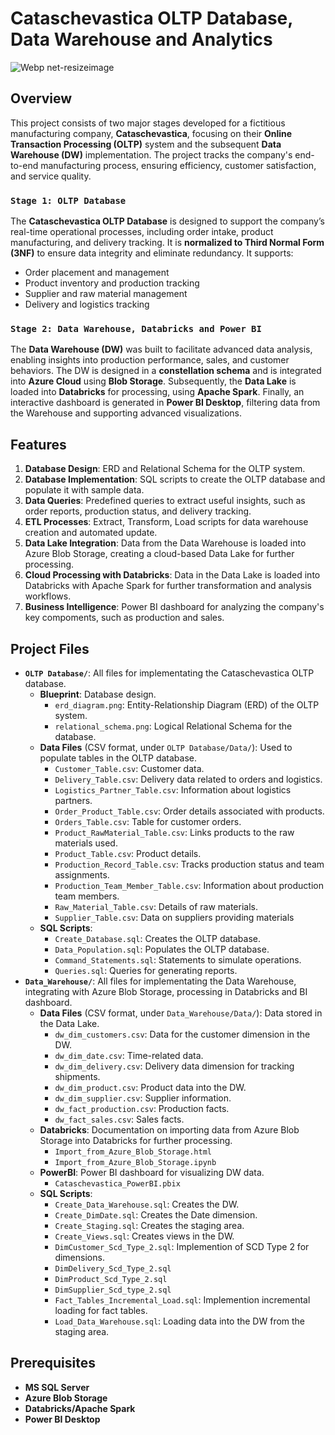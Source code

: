 # Cataschevastica OLTP Database, Data Warehouse and Analytics
![Webp net-resizeimage](https://github.com/user-attachments/assets/e3533cff-33cf-44b9-ad35-f3e2b8f6eb74)

## Overview

This project consists of two major stages developed for a fictitious manufacturing company, **Cataschevastica**, focusing on their **Online Transaction Processing (OLTP)** system and the subsequent **Data Warehouse (DW)** implementation. The project tracks the company's end-to-end manufacturing process, ensuring efficiency, customer satisfaction, and service quality. 

### `Stage 1: OLTP Database`

The **Cataschevastica OLTP Database** is designed to support the company’s real-time operational processes, including order intake, product manufacturing, and delivery tracking. It is **normalized to Third Normal Form (3NF)** to ensure data integrity and eliminate redundancy. It supports:

- Order placement and management
- Product inventory and production tracking
- Supplier and raw material management
- Delivery and logistics tracking

### `Stage 2: Data Warehouse, Databricks and Power BI`

The **Data Warehouse (DW)** was built to facilitate advanced data analysis, enabling insights into production performance, sales, and customer behaviors. The DW is designed in a **constellation schema** and is integrated into **Azure Cloud** using **Blob Storage**. Subsequently, the **Data Lake** is loaded into **Databricks** for processing, using **Apache Spark**. Finally, an interactive dashboard is generated in **Power BI Desktop**, filtering data from the Warehouse and supporting advanced visualizations.


## Features

1. **Database Design**: ERD and Relational Schema for the OLTP system.
2. **Database Implementation**: SQL scripts to create the OLTP database and populate it with sample data.
3. **Data Queries**: Predefined queries to extract useful insights, such as order reports, production status, and delivery tracking.
4. **ETL Processes**: Extract, Transform, Load scripts for data warehouse creation and automated update.
5. **Data Lake Integration**: Data from the Data Warehouse is loaded into Azure Blob Storage, creating a cloud-based Data Lake for further processing.
6. **Cloud Processing with Databricks**: Data in the Data Lake is loaded into Databricks with Apache Spark for further transformation and analysis workflows.
7. **Business Intelligence**: Power BI dashboard for analyzing the company's key compoments, such as production and sales.

## Project Files

- **`OLTP Database/`**: All files for implementating the Cataschevastica OLTP database.
  - **Blueprint**: Database design.
    - `erd_diagram.png`: Entity-Relationship Diagram (ERD) of the OLTP system.
    - `relational_schema.png`: Logical Relational Schema for the database.
  - **Data Files** (CSV format, under `OLTP Database/Data/`): Used to populate tables in the OLTP database.
    - `Customer_Table.csv`: Customer data.
    - `Delivery_Table.csv`: Delivery data related to orders and logistics.
    - `Logistics_Partner_Table.csv`: Information about logistics partners.
    - `Order_Product_Table.csv`: Order details associated with products.
    - `Orders_Table.csv`: Table for customer orders.
    - `Product_RawMaterial_Table.csv`: Links products to the raw materials used.
    - `Product_Table.csv`: Product details.
    - `Production_Record_Table.csv`: Tracks production status and team assignments.
    - `Production_Team_Member_Table.csv`: Information about production team members.
    - `Raw_Material_Table.csv`: Details of raw materials.
    - `Supplier_Table.csv`: Data on suppliers providing materials
  - **SQL Scripts**: 
    - `Create_Database.sql`: Creates the OLTP database.
    - `Data_Population.sql`: Populates the OLTP database.
    - `Command_Statements.sql`: Statements to simulate operations.
    - `Queries.sql`: Queries for generating reports.
- **`Data_Warehouse/`**: All files for implementating the Data Warehouse, integrating with Azure Blob Storage, processing in Databricks and BI dashboard.
  - **Data Files** (CSV format, under `Data_Warehouse/Data/`): Data stored in the Data Lake.
    - `dw_dim_customers.csv`: Data for the customer dimension in the DW.
    - `dw_dim_date.csv`: Time-related data.
    - `dw_dim_delivery.csv`: Delivery data dimension for tracking shipments.
    - `dw_dim_product.csv`: Product data into the DW.
    - `dw_dim_supplier.csv`: Supplier information.
    - `dw_fact_production.csv`: Production facts.
    - `dw_fact_sales.csv`: Sales facts.
  - **Databricks**: Documentation on importing data from Azure Blob Storage into Databricks for further processing.
    - `Import_from_Azure_Blob_Storage.html`
    - `Import_from_Azure_Blob_Storage.ipynb`
  - **PowerBI**: Power BI dashboard for visualizing DW data.
    - `Cataschevastica_PowerBI.pbix`
  - **SQL Scripts**: 
    - `Create_Data_Warehouse.sql`: Creates the DW.
    - `Create_DimDate.sql`: Creates the Date dimension.
    - `Create_Staging.sql`: Creates the staging area.
    - `Create_Views.sql`: Creates views in the DW.
    - `DimCustomer_Scd_Type_2.sql`: Implemention of SCD Type 2 for dimensions.
    - `DimDelivery_Scd_Type_2.sql`
    - `DimProduct_Scd_Type_2.sql`
    - `DimSupplier_Scd_type_2.sql`
    - `Fact_Tables_Incremental_Load.sql`: Implemention incremental loading for fact tables.
    - `Load_Data_Warehouse.sql`: Loading data into the DW from the staging area.

## Prerequisites

- **MS SQL Server**
- **Azure Blob Storage**
- **Databricks/Apache Spark**
- **Power BI Desktop**

